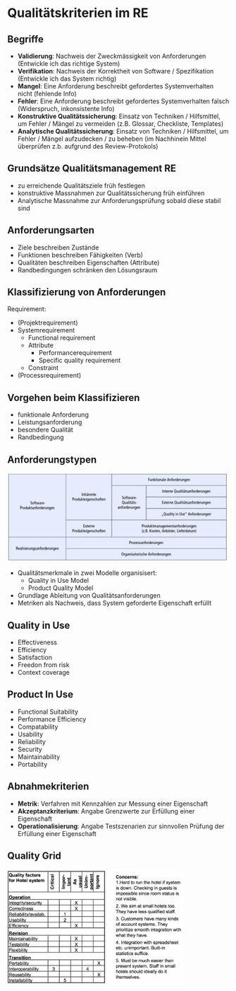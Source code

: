 # Qualitätskriterien im RE

## Begriffe

* **Validierung**: Nachweis der Zweckmässigkeit von Anforderungen (Entwickle ich das richtige System)
* **Verifikation**: Nachweis der Korrektheit von Software / Spezifikation (Entwickle ich das System richtig)
* **Mangel**: Eine Anforderung beschreibt gefordertes Systemverhalten nicht (fehlende Info)
* **Fehler**: Eine Anforderung beschreibt gefordertes Systemverhalten falsch (Widerspruch, inkonsistente Info)
* **Konstruktive Qualitätssicherung**: Einsatz von Techniken / Hilfsmittel, um Fehler / Mängel zu vermeiden (z.B. Glossar, Checkliste, Templates)
* **Analytische Qualitätssicherung**: Einsatz von Techniken / Hilfsmittel, um Fehler / Mängel aufzudecken / zu beheben (im Nachhinein Mittel überprüfen z.b. aufgrund des Review-Protokols)

## Grundsätze Qualitätsmanagement RE

* zu erreichende Qualitätsziele früh festlegen
* konstruktive Massnahmen zur Qualitätssicherung früh einführen
* Analytische Massnahme zur Anforderungsprüfung sobald diese stabil sind

## Anforderungsarten

* Ziele beschreiben Zustände
* Funktionen beschreiben Fähigkeiten (Verb)
* Qualitäten beschreiben Eigenschaften (Attribute)
* Randbedingungen schränken den Lösungsraum

## Klassifizierung von Anforderungen

Requirement:

* (Projektrequirement)
* Systemrequirement
	* Functional requirement
	* Attribute
		* Performancerequirement
		* Specific quality requirement
	* Constraint
* (Processrequirement)

## Vorgehen beim Klassifizieren

* funktionale Anforderung
* Leistungsanforderung
* besondere Qualität
* Randbedingung

## Anforderungstypen

<img src="img/anforderungstypen.png" style="width:500px"/>

* Qualitätsmerkmale in zwei Modelle organisisert:
	* Quality in Use Model
	* Product Quality Model
* Grundlage Ableitung von Qualitätsanforderungen
* Metriken als Nachweis, dass System geforderte Eigenschaft erfüllt

## Quality in Use

* Effectiveness
* Efficiency
* Satisfaction
* Freedon from risk
* Context coverage

## Product In Use

* Functional Suitability
* Performance Efficiency
* Compatability
* Usability
* Reliability
* Security
* Maintainability
* Portability

## Abnahmekriterien

* **Metrik**: Verfahren mit Kennzahlen zur Messung einer Eigenschaft
* **Akzeptanzkriterium**: Angabe Grenzwerte zur Erfüllung einer Eigenschaft
* **Operationalisierung**: Angabe Testszenarien zur sinnvollen Prüfung der Erfüllung einer Eigenschaft

## Quality Grid

<img src="img/quality-grid.png" style="width:400px"/>
